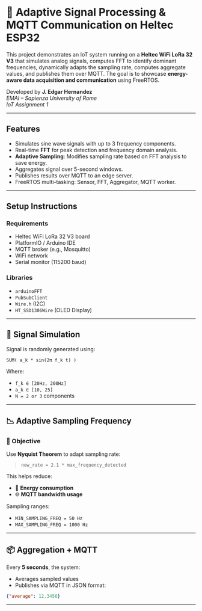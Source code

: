 # 📡 Adaptive Signal Processing & MQTT Communication on Heltec ESP32

This project demonstrates an IoT system running on a **Heltec WiFi LoRa 32 V3** that simulates analog signals, computes FFT to identify dominant frequencies, dynamically adapts the sampling rate, computes aggregate values, and publishes them over MQTT. The goal is to showcase **energy-aware data acquisition and communication** using FreeRTOS.

Developed by **J. Edgar Hernandez**  
*EMAI – Sapienza University of Rome*  
*IoT Assignment 1*

---

## Features

- Simulates sine wave signals with up to 3 frequency components.
- Real-time **FFT** for peak detection and frequency domain analysis.
- **Adaptive Sampling**: Modifies sampling rate based on FFT analysis to save energy.
- Aggregates signal over 5-second windows.
- Publishes results over MQTT to an edge server.
- FreeRTOS multi-tasking: Sensor, FFT, Aggregator, MQTT worker.

---

##  Setup Instructions

### Requirements

- Heltec WiFi LoRa 32 V3 board
- PlatformIO / Arduino IDE
- MQTT broker (e.g., Mosquitto)
- WiFi network
- Serial monitor (115200 baud)


### Libraries

- `arduinoFFT`
- `PubSubClient`
- `Wire.h` (I2C)
- `HT_SSD1306Wire` (OLED Display)

---

## 🧠 Signal Simulation

Signal is randomly generated using:

```
SUM( a_k * sin(2π f_k t) )
```

Where:
- `f_k ∈ [20Hz, 200Hz]`
- `a_k ∈ [10, 25]`
- `N = 2 or 3` components

---

## 📉 Adaptive Sampling Frequency

### 🎯 Objective

Use **Nyquist Theorem** to adapt sampling rate:
> `new_rate = 2.1 * max_frequency_detected`

This helps reduce:
- 🪫 **Energy consumption**
- 🌐 **MQTT bandwidth usage**

Sampling ranges:
- `MIN_SAMPLING_FREQ = 50 Hz`
- `MAX_SAMPLING_FREQ = 1000 Hz`

---

## 📦 Aggregation + MQTT

Every **5 seconds**, the system:
- Averages sampled values
- Publishes via MQTT in JSON format:

```json
{"average": 12.3456}
```

---

